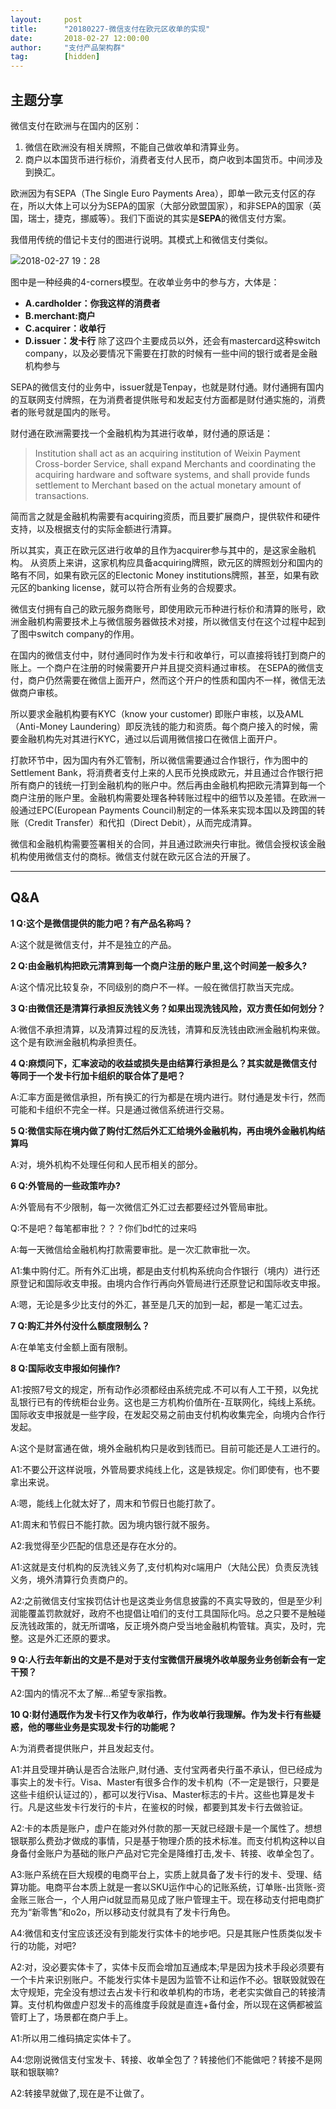 ```yaml
---
layout:     post 
title:      "20180227-微信支付在欧元区收单的实现"
date:       2018-02-27 12:00:00
author:     "支付产品架构群"
tag:		[hidden] 
---
```


## 主题分享

微信支付在欧洲与在国内的区别：  
1. 微信在欧洲没有相关牌照，不能自己做收单和清算业务。  
2. 商户以本国货币进行标价，消费者支付人民币，商户收到本国货币。中间涉及到换汇。  

欧洲因为有SEPA（The Single Euro Payments Area），即单一欧元支付区的存在，所以大体上可以分为SEPA的国家（大部分欧盟国家），和非SEPA的国家（英国，瑞士，捷克，挪威等）。我们下面说的其实是**SEPA**的微信支付方案。

我借用传统的借记卡支付的图进行说明。其模式上和微信支付类似。

![2018-02-27 19：28](http://static.cocolian.org/img/20180227_192849.png)

图中是一种经典的4-corners模型。在收单业务中的参与方，大体是：

- **A.cardholder：你我这样的消费者**
- **B.merchant:商户**
- **C.acquirer：收单行**
- **D.issuer：发卡行**
除了这四个主要成员以外，还会有mastercard这种switch company，以及必要情况下需要在打款的时候有一些中间的银行或者是金融机构参与

SEPA的微信支付的业务中，issuer就是Tenpay，也就是财付通。财付通拥有国内的互联网支付牌照，在为消费者提供账号和发起支付方面都是财付通实施的，消费者的账号就是国内的账号。

财付通在欧洲需要找一个金融机构为其进行收单，财付通的原话是：

>Institution shall act as an acquiring institution of Weixin Payment Cross-border Service, shall expand Merchants and coordinating the acquiring hardware and software systems, and shall provide funds settlement to Merchant based on the actual monetary amount of transactions.

简而言之就是金融机构需要有acquiring资质，而且要扩展商户，提供软件和硬件支持，以及根据支付的实际金额进行清算。

所以其实，真正在欧元区进行收单的且作为acquirer参与其中的，是这家金融机构。
从资质上来讲，这家机构应具备acquiring牌照，欧元区的牌照划分和国内的略有不同，如果有欧元区的Electonic Money institutions牌照，甚至，如果有欧元区的banking license，就可以符合所有业务的合规要求。

微信支付拥有自己的欧元服务商账号，即使用欧元币种进行标价和清算的账号，欧洲金融机构需要技术上与微信服务器做技术对接，所以微信支付在这个过程中起到了图中switch company的作用。

在国内的微信支付中，财付通同时作为发卡行和收单行，可以直接将钱打到商户的账上。一个商户在注册的时候需要开户并且提交资料通过审核。
在SEPA的微信支付，商户仍然需要在微信上面开户，然而这个开户的性质和国内不一样，微信无法做商户审核。

所以要求金融机构要有KYC（know your customer) 即账户审核，以及AML（Anti-Money Laundering）即反洗钱的能力和资质。每个商户接入的时候，需要金融机构先对其进行KYC，通过以后调用微信接口在微信上面开户。

打款环节中，因为国内有外汇管制，所以微信需要通过合作银行，作为图中的Settlement Bank，将消费者支付上来的人民币兑换成欧元，并且通过合作银行把所有商户的钱统一打到金融机构的账户中。然后再由金融机构把欧元清算到每一个商户注册的账户里。金融机构需要处理各种转账过程中的细节以及差错。在欧洲一般通过EPC(European Payments Council)制定的一体系来实现本国以及跨国的转账（Credit Transfer）和代扣（Direct Debit），从而完成清算。

微信和金融机构需要签署相关的合同，并且通过欧洲央行审批。微信会授权该金融机构使用微信支付的商标。微信支付就在欧元区合法的开展了。

---

## Q&A

**1 Q:这个是微信提供的能力吧？有产品名称吗？**

A:这个就是微信支付，并不是独立的产品。

**2 Q:由金融机构把欧元清算到每一个商户注册的账户里,这个时间差一般多久?**

A:这个情况比较复杂，不同级别的商户不一样。一般在微信打款当天完成。

**3 Q:由微信还是清算行承担反洗钱义务？如果出现洗钱风险，双方责任如何划分？**

A:微信不承担清算，以及清算过程的反洗钱，清算和反洗钱由欧洲金融机构来做。这个是有欧洲金融机构承担责任。

**4 Q:麻烦问下，汇率波动的收益或损失是由结算行承担是么？其实就是微信支付等同于一个发卡行加卡组织的联合体了是吧？**

A:汇率方面是微信承担，所有换汇的行为都是在境内进行。财付通是发卡行，然而可能和卡组织不完全一样。只是通过微信系统进行交易。

**5 Q:微信实际在境内做了购付汇然后外汇汇给境外金融机构，再由境外金融机构结算吗**

A:对，境外机构不处理任何和人民币相关的部分。

**6 Q:外管局的一些政策咋办?**

A:外管局有不少限制，每一次微信汇外汇过去都要经过外管局审批。

Q:不是吧？每笔都审批？？？你们bd忙的过来吗

A:每一天微信给金融机构打款需要审批。是一次汇款审批一次。

A1:集中购付汇。所有外汇出境，都是由支付机构系统向合作银行（境内）进行还原登记和国际收支申报。由境内合作行再向外管局进行还原登记和国际收支申报。

A:嗯，无论是多少比支付的外汇，甚至是几天的加到一起，都是一笔汇过去。

**7 Q:购汇并外付没什么额度限制么？**

A:在单笔支付金额上面有限制。

**8 Q:国际收支申报如何操作?**

A1:按照7号文的规定，所有动作必须都经由系统完成.不可以有人工干预，以免扰乱银行已有的传统柜台业务。这也是三方机构价值所在-互联网化，纯线上系统。国际收支申报就是一些字段，在发起交易之前由支付机构收集完全，向境内合作行发起。

A:这个是财富通在做，境外金融机构只是收到钱而已。目前可能还是人工进行的。

A1:不要公开这样说哦，外管局要求纯线上化，这是铁规定。你们即使有，也不要拿出来说。

A:嗯，能线上化就太好了，周末和节假日也能打款了。

A1:周末和节假日不能打款。因为境内银行就不服务。

A2:我觉得至少匹配的信息还是存在水分的。

A1:这就是支付机构的反洗钱义务了,支付机构对c端用户（大陆公民）负责反洗钱义务，境外清算行负责商户的。

A2:之前微信支付宝挨罚估计也是这类业务信息披露的不真实导致的，但是至少利润能覆盖罚款就好，政府不也提倡让咱们的支付工具国际化吗。总之只要不是触碰反洗钱政策的，就无所谓咯，反正境外商户受当地金融机构管辖。真实，及时，完整。这是外汇还原的要求。

**9 Q:人行去年新出的文是不是对于支付宝微信开展境外收单服务业务创新会有一定干预？**

A2:国内的情况不太了解…希望专家指教。

**10 Q:财付通既作为发卡行又作为收单行，作为收单行我理解。作为发卡行有些疑惑，他的哪些业务是实现发卡行的功能呢？**

A:为消费者提供账户，并且发起支付。

A1:并且受理并确认是否合法账户,财付通、支付宝两者央行虽不承认，但已经成为事实上的发卡行。Visa、Master有很多合作的发卡机构（不一定是银行，只要是这些卡组织认证过的），都可以发行Visa、Master标志的卡片。这些也算是发卡行。凡是这些发卡行发行的卡片，在鉴权的时候，都要到其发卡行去做验证。

A2:卡的本质是账户，虚户在能对外付款的那一天就已经跟卡是一个属性了。想想银联那么费劲才做成的事情，只是基于物理介质的技术标准。而支付机构这种以自身备付金账户为基础的账户产品对它完全是降维打击,发卡、转接、收单全包了。

A3:账户系统在巨大规模的电商平台上，实质上就具备了发卡行的发卡、受理、结算功能。电商平台本质上就是一套以SKU运作中心的记账系统，订单账-出货账-资金账三账合一，个人用户id就显而易见成了账户管理主干。现在移动支付把电商扩充为“新零售”和o2o，所以移动支付就具有了发卡行角色。

A4:微信和支付宝应该还没有到能发行实体卡的地步吧。只是其账户性质类似发卡行的功能，对吧?

A2:对，没必要实体卡了，实体卡反而会增加互通成本;早是因为技术手段必须要有一个卡片来识别账户。不能发行实体卡是因为监管不让和运作不必。银联毁就毁在太守规矩，完全没有想过去占发卡行和收单机构的市场，老老实实做自己的转接清算。支付机构做虚户怼发卡的高维度手段就是直连+备付金，所以现在这俩都被监管盯上了，场景都在商户手上。

A1:所以用二维码搞定实体卡了。

A4:您刚说微信支付宝发卡、转接、收单全包了？转接他们不能做吧？转接不是网联和银联嘛?

A2:转接早就做了,现在是不让做了。

